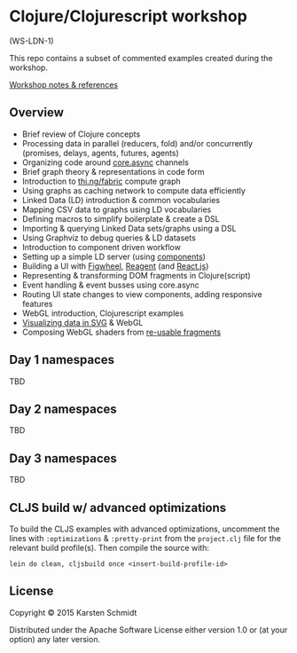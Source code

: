# Clojure/Clojurescript workshop

(WS-LDN-1)

This repo contains a subset of commented examples created during the workshop.

[Workshop notes & references](workshop.org)

## Overview

- Brief review of Clojure concepts
- Processing data in parallel (reducers, fold) and/or concurrently (promises, delays, agents, futures, agents)
- Organizing code around [core.async](https://github.com/clojure/core.async) channels
- Brief graph theory & representations in code form
- Introduction to [thi.ng/fabric](thi.ng/fabric) compute graph
- Using graphs as caching network to compute data efficiently
- Linked Data (LD) introduction & common vocabularies
- Mapping CSV data to graphs using LD vocabularies
- Defining macros to simplify boilerplate & create a DSL
- Importing & querying Linked Data sets/graphs using a DSL
- Using Graphviz to debug queries & LD datasets
- Introduction to component driven workflow
- Setting up a simple LD server (using [components](https://github.com/stuartsierra/component))
- Building a UI with [Figwheel](https://github.com/bhauman/lein-figwheel), [Reagent](http://reagent-project.github.io/) (and [React.js](http://facebook.github.io/react/))
- Representing & transforming DOM fragments in Clojure(script)
- Event handling & event busses using core.async
- Routing UI state changes to view components, adding responsive features
- WebGL introduction, Clojurescript examples
- [Visualizing data in SVG](http://thi.ng/geom) & WebGL
- Composing WebGL shaders from [re-usable fragments](http://thi.ng/shadergraph)

## Day 1 namespaces

TBD

## Day 2 namespaces

TBD

## Day 3 namespaces

TBD

## CLJS build w/ advanced optimizations

To build the CLJS examples with advanced optimizations, uncomment the lines with `:optimizations` & `:pretty-print` from the `project.clj` file for the relevant build profile(s). Then compile the source with:

```
lein do clean, cljsbuild once <insert-build-profile-id>
```

## License

Copyright © 2015 Karsten Schmidt

Distributed under the Apache Software License either version 1.0 or (at your option) any later version.

